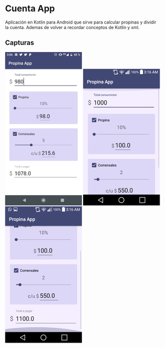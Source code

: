 # Cuenta App

Aplicación en Kotlin para Android que sirve para calcular propinas y dividir la cuenta. Ademas de volver a recordar conceptos de Kotlin y xml.

## Capturas

<img src="https://raw.githubusercontent.com/alexismorison95/propina-android-app/master/fotos/IMG-20200818-WA0003.jpg" width="250"> <img src="https://raw.githubusercontent.com/alexismorison95/propina-android-app/master/fotos/Screenshot_2020-08-18-03-16-43.png" width="250"> <img src="https://raw.githubusercontent.com/alexismorison95/propina-android-app/master/fotos/Screenshot_2020-08-18-03-16-48.png" width="250">